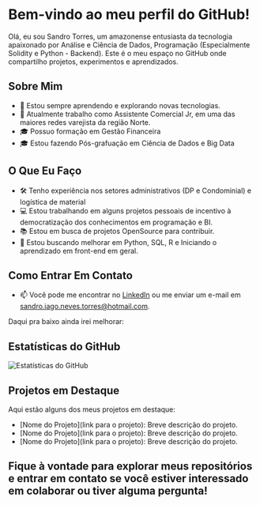 # Bem-vindo ao meu perfil do GitHub!

Olá, eu sou Sandro Torres, um amazonense entusiasta da tecnologia apaixonado por Análise e Ciência de Dados, Programação (Especialmente Solidity e Python - Backend).
Este é o meu espaço no GitHub onde compartilho projetos, experimentos e aprendizados.

## Sobre Mim

- 🌱 Estou sempre aprendendo e explorando novas tecnologias.
- 💼 Atualmente trabalho como Assistente Comercial Jr, em uma das maiores redes varejista da região Norte.
- 🎓 Possuo formação em Gestão Financeira
- 🎓 Estou fazendo Pós-grafuação em Ciência de Dados e Big Data

## O Que Eu Faço

- 🛠️ Tenho experiência nos setores administrativos (DP e Condominial) e logística de material
- 💻 Estou trabalhando em alguns projetos pessoais de incentivo à democratização dos conhecimentos em programação e BI.
- 📚 Estou em busca de projetos OpenSource para contribuir.
- 🌱 Estou buscando melhorar em Python, SQL, R e Iniciando o aprendizado em front-end em geral.

## Como Entrar Em Contato

- 📫 Você pode me encontrar no [LinkedIn](https://www.linkedin.com/in/sandro-torres99) ou me enviar um e-mail em sandro.iago.neves.torres@hotmail.com.


Daqui pra baixo ainda irei melhorar:
## Estatísticas do GitHub

![Estatísticas do GitHub](https://github-readme-stats.vercel.app/api?username=seu_nome_de_usuário&show_icons=true&theme=dark)

## Projetos em Destaque

Aqui estão alguns dos meus projetos em destaque:

- [Nome do Projeto](link para o projeto): Breve descrição do projeto.
- [Nome do Projeto](link para o projeto): Breve descrição do projeto.
- [Nome do Projeto](link para o projeto): Breve descrição do projeto.

## Fique à vontade para explorar meus repositórios e entrar em contato se você estiver interessado em colaborar ou tiver alguma pergunta!


